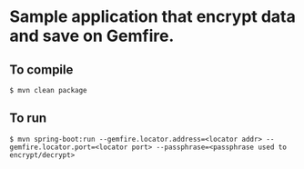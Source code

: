 # Sample application that encrypt data and save on Gemfire. 

## To compile

```
$ mvn clean package
```

## To run

```
$ mvn spring-boot:run --gemfire.locator.address=<locator addr> --gemfire.locator.port=<locator port> --passphrase=<passphrase used to encrypt/decrypt>
```



